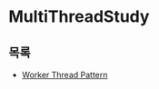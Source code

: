# MultiThreadStudy

## 목록
- [Worker Thread Pattern](https://locrian-gerbil-117.notion.site/Worker-Thread-Pattern-4b621a2f7e39473b93cfa47787e0af6d)

